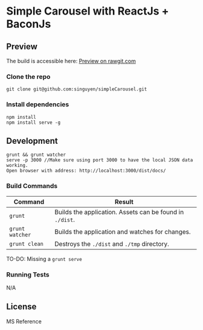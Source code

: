 # Simple Carousel with ReactJs + BaconJs

## Preview
The build is accessible here:
[Preview on rawgit.com](https://cdn.rawgit.com/singuyen/simpleCarousel/219ba3d6/dist/docs/index.html)

### Clone the repo

    git clone git@github.com:singuyen/simpleCarousel.git

### Install dependencies

    npm install
    npm install serve -g

## Development

    grunt && grunt watcher
    serve -p 3000 //Make sure using port 3000 to have the local JSON data working.
    Open browser with address: http://localhost:3000/dist/docs/

### Build Commands

| Command | Result |
| ------- | ------ |
| `grunt` | Builds the application. Assets can be found in `./dist`. |
| `grunt watcher` | Builds the application and watches for changes. |
| `grunt clean` | Destroys the `./dist` and `./tmp` directory. |

TO-DO: Missing a `grunt serve`

### Running Tests

N/A

## License

   MS Reference

